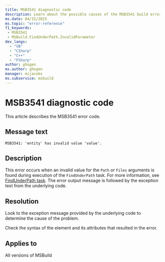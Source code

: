 ```yaml
---
title: MSB3541 diagnostic code
description: Learn about the possible causes of the MSB3541 build error and get troubleshooting tips.
ms.date: 04/15/2025
ms.topic: "error-reference"
f1_keywords:
 - MSB3541
 - MSBuild.FindUnderPath.InvalidParameter
dev_langs:
  - "VB"
  - "CSharp"
  - "C++"
  - "FSharp"
author: ghogen
ms.author: ghogen
manager: mijacobs
ms.subservice: msbuild
---
```

# MSB3541 diagnostic code

<!-- :::ErrorDefinitionDescription::: -->
<!-- :::editable-content name="introDescription"::: -->
This article describes the MSB3541 error code.
<!-- :::editable-content-end::: -->

## Message text

`MSB3541: 'entity' has invalid value 'value'.`

<!-- :::editable-content name="postOutputDescription"::: -->
## Description

This error occurs when an invalid value for the `Path` or `Files` arguments is found during execution of the  `FindUnderPath` task. For more information, see [FindUnderPath task](../findunderpath-task.md). The error output message is followed by the exception text from the underlying code.

## Resolution

Look to the exception message provided by the underlying code to determine the cause of the problem.

Check the syntax of the element and its attributes that resulted in the error.
<!-- :::editable-content-end::: -->
<!-- :::ErrorDefinitionDescription-end::: -->

## Applies to

All versions of MSBuild